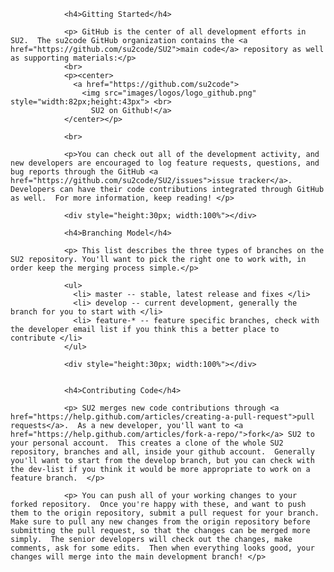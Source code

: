                 <h4>Gitting Started</h4>
                
                <p> GitHub is the center of all development efforts in SU2.  The su2code GitHub organization contains the <a href="https://github.com/su2code/SU2">main code</a> repository as well as supporting materials:</p>
                <br>
                <p><center>
                  <a href="https://github.com/su2code">
                    <img src="images/logos/logo_github.png" style="width:82px;height:43px"> <br>
                      SU2 on Github!</a>
                </center></p>
                
                <br>
                
                <p>You can check out all of the development activity, and new developers are encouraged to log feature requests, questions, and bug reports through the GitHub <a href="https://github.com/su2code/SU2/issues">issue tracker</a>. Developers can have their code contributions integrated through GitHub as well.  For more information, keep reading! </p>
                
                <div style="height:30px; width:100%"></div>
                
                <h4>Branching Model</h4>
                
                <p> This list describes the three types of branches on the SU2 repository. You'll want to pick the right one to work with, in order keep the merging process simple.</p>
                
                <ul>
                  <li> master -- stable, latest release and fixes </li>
                  <li> develop -- current development, generally the branch for you to start with </li>
                  <li> feature-* -- feature specific branches, check with the developer email list if you think this a better place to contribute </li>
                </ul>
                
                <div style="height:30px; width:100%"></div>
                
                
                <h4>Contributing Code</h4>
                
                <p> SU2 merges new code contributions through <a href="https://help.github.com/articles/creating-a-pull-request">pull requests</a>.  As a new developer, you'll want to <a href="https://help.github.com/articles/fork-a-repo/">fork</a> SU2 to your personal account.  This creates a clone of the whole SU2 repository, branches and all, inside your github account.  Generally you'll want to start from the develop branch, but you can check with the dev-list if you think it would be more appropriate to work on a feature branch.  </p>
                
                <p> You can push all of your working changes to your forked repository.  Once you're happy with these, and want to push them to the origin repository, submit a pull request for your branch.  Make sure to pull any new changes from the origin repository before submitting the pull request, so that the changes can be merged more simply.  The senior developers will check out the changes, make comments, ask for some edits.  Then when everything looks good, your changes will merge into the main development branch! </p>